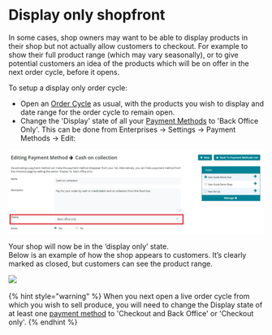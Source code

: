 # Display only shopfront

In some cases, shop owners may want to be able to display products in their shop but not actually allow customers to checkout. For example to show their full product range (which may vary seasonally), or to give potential customers an idea of the products which will be on offer in the next order cycle, before it opens.

To setup a display only order cycle:

* Open an [Order Cycle](order-cycle/order-cycles-for-hubs.md) as usual, with the products you wish to display and date range for the order cycle to remain open.
* Change the 'Display' state of all your [Payment Methods](payment-methods.md) to 'Back Office Only'.  This can be done from Enterprises -> Settings -> Payment Methods -> Edit:

![](<../../.gitbook/assets/back office payment.jpg>)

Your shop will now be in the ‘display only’ state. \
Below is an example of how the shop appears to customers. It’s clearly marked as closed, but customers can see the product range.

![](../../.gitbook/assets/displayonly.jpg)

{% hint style="warning" %}
When you next open a live order cycle from which you wish to sell produce, you will need to change the Display state of at least one [payment method](payment-methods.md) to 'Checkout and Back Office' or 'Checkout only'.
{% endhint %}
